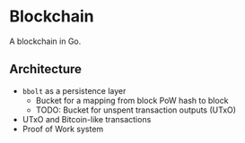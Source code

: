 Blockchain
==========

A blockchain in Go.

Architecture
------------

- `bbolt` as a persistence layer
    - Bucket for a mapping from block PoW hash to block
    - TODO: Bucket for unspent transaction outputs (UTxO)
- UTxO and Bitcoin-like transactions
- Proof of Work system

